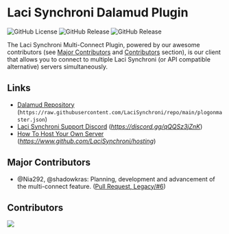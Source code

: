 # Laci Synchroni Dalamud Plugin

![GitHub License](https://img.shields.io/github/license/LaciSynchroni/client)
![GitHub Release](https://img.shields.io/github/v/release/LaciSynchroni/repo?label=Release)
![GitHub Release](https://img.shields.io/github/v/release/LaciSynchroni/repo?include_prereleases&label=Testing)


The Laci Synchroni Multi-Connect Plugin, powered by our awesome contributors (see [Major Contributors](#major-contributors) and [Contributors](#contributors) section), is our client that allows you to connect to multiple Laci Synchroni (or API compatible alternative) servers simultaneously.

## Links

- [Dalamud Repository](https://raw.githubusercontent.com/LaciSynchroni/repo/main/plogonmaster.json) (`https://raw.githubusercontent.com/LaciSynchroni/repo/main/plogonmaster.json`)
- [Laci Synchroni Support Discord](https://discord.gg/qQQSz3jZnK) (*https://discord.gg/qQQSz3jZnK*)
- [How To Host Your Own Server](https://www.github.com/LaciSynchroni/hosting) (*https://www.github.com/LaciSynchroni/hosting*)

## Major Contributors
- @Nia292, @shadowkras: Planning, development and advancement of the multi-connect feature. ([Pull Request, Legacy/#6](https://github.com/MareSynchronos2/client/pull/6))

## Contributors
<a href="https://github.com/LaciSynchroni/client/contributors">
  <img src="https://contrib.rocks/image?repo=LaciSynchroni/client" />
</a>